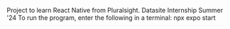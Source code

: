 Project to learn React Native from Pluralsight. Datasite Internship Summer '24
To run the program, enter the following in a terminal: npx expo start
